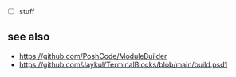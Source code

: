 
- [ ] stuff

## see also

- https://github.com/PoshCode/ModuleBuilder
- https://github.com/Jaykul/TerminalBlocks/blob/main/build.psd1
